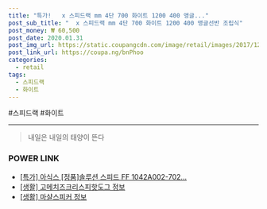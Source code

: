 ```yaml
--- 
title: "특가!   x 스피드랙 mm 4단 700 화이트 1200 400 앵글..." 
post_sub_title: "  x 스피드랙 mm 4단 700 화이트 1200 400 앵글선반 조립식" 
post_money: ₩ 60,500 
post_date: 2020.01.31 
post_img_url: https://static.coupangcdn.com/image/retail/images/2017/12/14/10/3/27d46636-4e09-4f42-8644-3a43d2663f5d.jpg 
post_link_url: https://coupa.ng/bnPhoo 
categories: 
  - retail 
tags: 
  - 스피드랙 
  - 화이트 
--- 
```

  #스피드랙 #화이트 
<hr> 

> 내일은 내일의 태양이 뜬다 


### POWER LINK

* <a href="https://blog.naver.com/santokki14/221791260521" target="_blank">[특가] 아식스 [정품]솔루션 스피드 FF 1042A002-702...</a>
* <a href="https://blog.naver.com/sakai111/221765004113" target="_blank"> [생활] 고메치즈크리스피핫도그 정보 </a>
* <a href="https://blog.naver.com/fasyy4321/221762307405" target="_blank"> [생활] 마샬스피커 정보 </a>
